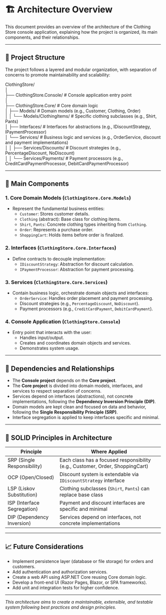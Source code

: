 ﻿# 🏗 Architecture Overview

This document provides an overview of the architecture of the Clothing Store console application, explaining how the project is organized, its main components, and their relationships.

---

## 📁 Project Structure

The project follows a layered and modular organization, with separation of concerns to promote maintainability and scalability:

ClothingStore/  
│  
├── ClothingStore.Console/ # Console application entry point  
│  
├── ClothingStore.Core/ # Core domain logic  
│ ├── Models/ # Domain models (e.g., Customer, Clothing, Order)  
│ │ └── Models/ClothingItems/ # Specific clothing subclasses (e.g., Shirt, Pants)  
│ ├── Interfaces/ # Interfaces for abstractions (e.g., IDiscountStrategy, IPaymentProcessor)  
│ └── Services/ # Business logic and services (e.g., OrderService, discount and payment implementations)  
│ │ ├── Services/Discounts/ # Discount strategies (e.g., PercentageDiscount, NoDiscount)  
│ │ └── Services/Payments/ # Payment processors (e.g., CreditCardPaymentProcessor, DebitCardPaymentProcessor)  


---

## 🧩 Main Components

### 1. Core Domain Models (`ClothingStore.Core.Models`)
- Represent the fundamental business entities:
  - `Customer`: Stores customer details.
  - `Clothing` (abstract): Base class for clothing items.
  - `Shirt`, `Pants`: Concrete clothing types inheriting from `Clothing`.
  - `Order`: Represents a purchase order.
  - `ShoppingCart`: Holds items before order is finalized.

### 2. Interfaces (`ClothingStore.Core.Interfaces`)
- Define contracts to decouple implementation:
  - `IDiscountStrategy`: Abstraction for discount calculation.
  - `IPaymentProcessor`: Abstraction for payment processing.

### 3. Services (`ClothingStore.Core.Services`)
- Contain business logic, orchestrate domain objects and interfaces:
  - `OrderService`: Handles order placement and payment processing.
  - Discount strategies (e.g., `PercentageDiscount`, `NoDiscount`).
  - Payment processors (e.g., `CreditCardPayment`, `DebitCardPayment`).

### 4. Console Application (`ClothingStore.Console`)
- Entry point that interacts with the user:
  - Handles input/output.
  - Creates and coordinates domain objects and services.
  - Demonstrates system usage.

---

## 🔗 Dependencies and Relationships

- The **Console project** depends on the **Core project**.
- The **Core project** is divided into domain models, interfaces, and services to respect separation of concerns.
- Services depend on interfaces (abstractions), not concrete implementations, following the **Dependency Inversion Principle (DIP)**.
- Domain models are kept clean and focused on data and behavior, following the **Single Responsibility Principle (SRP)**.
- Interface segregation is applied to keep interfaces specific and minimal.

---

## 🧠 SOLID Principles in Architecture

| Principle                | Where Applied                                   |
|-------------------------|------------------------------------------------|
| SRP (Single Responsibility) | Each class has a focused responsibility (e.g., Customer, Order, ShoppingCart) |
| OCP (Open/Closed)        | Discount system is extendable via `IDiscountStrategy` interface |
| LSP (Liskov Substitution) | Clothing subclasses (`Shirt`, `Pants`) can replace base class |
| ISP (Interface Segregation) | Payment and discount interfaces are specific and minimal |
| DIP (Dependency Inversion) | Services depend on interfaces, not concrete implementations |

---

## 📈 Future Considerations

- Implement persistence layer (database or file storage) for orders and customers.
- Add authentication and authorization services.
- Create a web API using ASP.NET Core reusing Core domain logic.
- Develop a front-end UI (Razor Pages, Blazor, or SPA frameworks).
- Add unit and integration tests for higher confidence.

---

*This architecture aims to create a maintainable, extensible, and testable system following best practices and design principles.*

